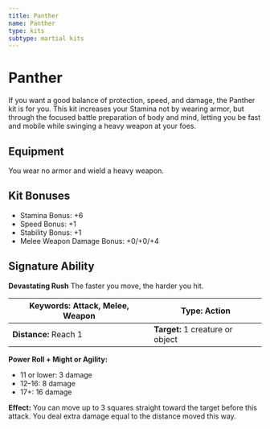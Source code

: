 ```yaml
---
title: Panther
name: Panther
type: kits
subtype: martial kits
---
```


# Panther

If you want a good balance of protection, speed, and damage, the Panther kit is for you. This kit increases your Stamina not by wearing armor, but through the focused battle preparation of body and mind, letting you be fast and mobile while swinging a heavy weapon at your foes.

## Equipment

You wear no armor and wield a heavy weapon.

## Kit Bonuses

- Stamina Bonus: +6
- Speed Bonus: +1
- Stability Bonus: +1
- Melee Weapon Damage Bonus: +0/+0/+4

## Signature Ability

**Devastating Rush** The faster you move, the harder you hit.

| **Keywords:** Attack, Melee, Weapon | **Type:** Action                 |
| ----------------------------------- | -------------------------------- |
| **Distance:** Reach 1               | **Target:** 1 creature or object |

**Power Roll + Might or Agility:**

- 11 or lower: 3 damage
- 12–16: 8 damage
- 17+: 16 damage

**Effect:** You can move up to 3 squares straight toward the target before this attack. You deal extra damage equal to the distance moved this way.
